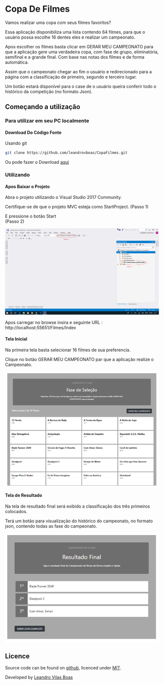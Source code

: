 # Copa De Filmes

Vamos realizar uma copa com seus filmes favoritos?
<p>Essa aplicação disponibiliza uma lista contendo 64 filmes, para que o usuário possa escolhe 16 dentes eles e realizar um campeonato.
<p>Apos escolher os filmes basta clicar em GERAR MEU CAMPEONATO para que a aplicação gere uma verdadeira copa, com fase de grupo, eliminatória, semifinal e a grande final. Com base nas notas dos filmes e de forma automática.
<p>Assim que o campeonato chegar ao fim o usuário e redirecionado para a página com a classificação de primeiro, segundo e terceiro lugar.
<p>Um botão estará disponível para o case de o usuário queira conferir todo o histórico da competição (no formato Json).


## Começando a utilização

### Para utilizar em seu PC localmente

#### Download Do Código Fonte

Usando git

```bash
git clone https://github.com/leandrovboas/CopaFilmes.git
```

Ou pode fazer o Download [aqui](https://github.com/leandrovboas/CopaFilmes/archive/master.zip)


### Utilizando

#### Apos Baixar o Projeto
<p>Abra o projeto utilizando o Visual Studio 2017 Community.
<p>Certifique-se de que o projeto MVC esteja como StartProject. (Passo 1)
<p>E pressione o botão Start <br> (Passo 2)
  
  ![alt text](/images/VisualStudio.png)
  
<p> Apos carregar no browse insira e seguinte URL : http://localhost:55651/Filmes/Index

#### Tela Inicial
<p>Na primeira tela basta selecionar 16 filmes de sua preferencia.
<p>Clique no botão GERAR MEU CAMPEONATO par que a aplicação realize o Campeonato.<br>
  
  ![alt text](/images/FaseSelecao.png)
  
#### Tela de Resultado
<p>Na tela de resultado final será exibido a classificação dos três primeiros colocados.
<p>Terá um botão para visualização do histórico do campeonato, no formato json, contendo todas as fase do campeonato.<br>
  
  ![alt text](images/ResultadoFinal.png)

## Licence

Source code can be found on [github](https://github.com/georgeOsdDev/markdown-edit), licenced under [MIT](http://opensource.org/licenses/mit-license.php).

Developed by [Leandro Vilas Boas](https://br.linkedin.com/in/leandro-vilas-boas-55403b2b)
